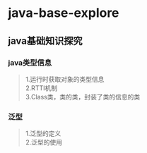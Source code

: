 # java-base-explore
## java基础知识探究
### java类型信息
> 1.运行时获取对象的类型信息  
> 2.RTTI机制  
> 3.Class类，类的类，封装了类的信息的类
### 泛型
> 1.泛型的定义   
> 2.泛型的使用
